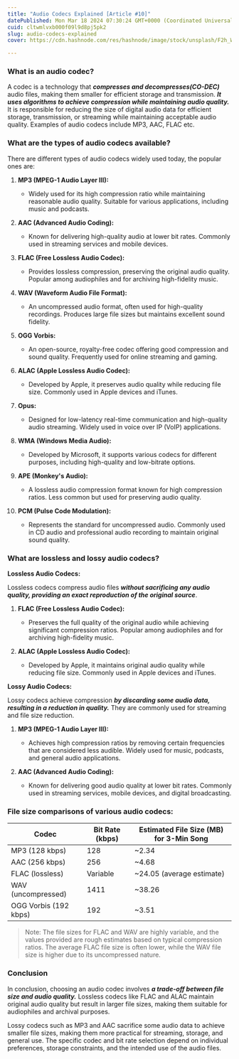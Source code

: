 ```yaml
---
title: "Audio Codecs Explained [Article #10]"
datePublished: Mon Mar 18 2024 07:30:24 GMT+0000 (Coordinated Universal Time)
cuid: cltwmlvxb000f09l9d8pj5pk2
slug: audio-codecs-explained
cover: https://cdn.hashnode.com/res/hashnode/image/stock/unsplash/F2h_WbKnX4o/upload/c711616471d06d4bec8687f1dd3dd000.jpeg

---
```


### What is an audio codec?

A codec is a technology that ***compresses and decompresses(CO-DEC)*** audio files, making them smaller for efficient storage and transmission. ***It uses algorithms to achieve compression while maintaining audio quality.*** It is responsible for reducing the size of digital audio data for efficient storage, transmission, or streaming while maintaining acceptable audio quality. Examples of audio codecs include MP3, AAC, FLAC etc.

### What are the types of audio codecs available?

There are different types of audio codecs widely used today, the popular ones are:

1. **MP3 (MPEG-1 Audio Layer III):**
    
    * Widely used for its high compression ratio while maintaining reasonable audio quality. Suitable for various applications, including music and podcasts.
        
2. **AAC (Advanced Audio Coding):**
    
    * Known for delivering high-quality audio at lower bit rates. Commonly used in streaming services and mobile devices.
        
3. **FLAC (Free Lossless Audio Codec):**
    
    * Provides lossless compression, preserving the original audio quality. Popular among audiophiles and for archiving high-fidelity music.
        
4. **WAV (Waveform Audio File Format):**
    
    * An uncompressed audio format, often used for high-quality recordings. Produces large file sizes but maintains excellent sound fidelity.
        
5. **OGG Vorbis:**
    
    * An open-source, royalty-free codec offering good compression and sound quality. Frequently used for online streaming and gaming.
        
6. **ALAC (Apple Lossless Audio Codec):**
    
    * Developed by Apple, it preserves audio quality while reducing file size. Commonly used in Apple devices and iTunes.
        
7. **Opus:**
    
    * Designed for low-latency real-time communication and high-quality audio streaming. Widely used in voice over IP (VoIP) applications.
        
8. **WMA (Windows Media Audio):**
    
    * Developed by Microsoft, it supports various codecs for different purposes, including high-quality and low-bitrate options.
        
9. **APE (Monkey's Audio):**
    
    * A lossless audio compression format known for high compression ratios. Less common but used for preserving audio quality.
        
10. **PCM (Pulse Code Modulation):**
    
    * Represents the standard for uncompressed audio. Commonly used in CD audio and professional audio recording to maintain original sound quality.
        

### What are lossless and lossy audio codecs?

**Lossless Audio Codecs:**

Lossless codecs compress audio files ***without sacrificing any audio quality, providing an exact reproduction of the original source***.

1. **FLAC (Free Lossless Audio Codec):**
    
    * Preserves the full quality of the original audio while achieving significant compression ratios. Popular among audiophiles and for archiving high-fidelity music.
        
2. **ALAC (Apple Lossless Audio Codec):**
    
    * Developed by Apple, it maintains original audio quality while reducing file size. Commonly used in Apple devices and iTunes.
        

**Lossy Audio Codecs:**

Lossy codecs achieve compression ***by discarding some audio data, resulting in a reduction in quality.*** They are commonly used for streaming and file size reduction.

1. **MP3 (MPEG-1 Audio Layer III):**
    
    * Achieves high compression ratios by removing certain frequencies that are considered less audible. Widely used for music, podcasts, and general audio applications.
        
2. **AAC (Advanced Audio Coding):**
    
    * Known for delivering good audio quality at lower bit rates. Commonly used in streaming services, mobile devices, and digital broadcasting.
        

### File size comparisons of various audio codecs:

| **Codec** | **Bit Rate (kbps)** | Estimated File Size (MB) for 3-Min Song |
| --- | --- | --- |
| MP3 (128 kbps) | 128 | ~2.34 |
| AAC (256 kbps) | 256 | ~4.68 |
| FLAC (lossless) | Variable | ~24.05 (average estimate) |
| WAV (uncompressed) | 1411 | ~38.26 |
| OGG Vorbis (192 kbps) | 192 | ~3.51 |

> Note: The file sizes for FLAC and WAV are highly variable, and the values provided are rough estimates based on typical compression ratios. The average FLAC file size is often lower, while the WAV file size is higher due to its uncompressed nature.

### Conclusion

In conclusion, choosing an audio codec involves ***a trade-off between file size and audio quality.*** Lossless codecs like FLAC and ALAC maintain original audio quality but result in larger file sizes, making them suitable for audiophiles and archival purposes.

Lossy codecs such as MP3 and AAC sacrifice some audio data to achieve smaller file sizes, making them more practical for streaming, storage, and general use. The specific codec and bit rate selection depend on individual preferences, storage constraints, and the intended use of the audio files.